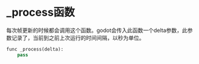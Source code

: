 # \_process函数

每次帧更新的时候都会调用这个函数。godot会传入此函数一个delta参数，此参数记录了，当前到之前上次运行的时间间隔，以秒为单位。

```python
func _process(delta):
	pass
```